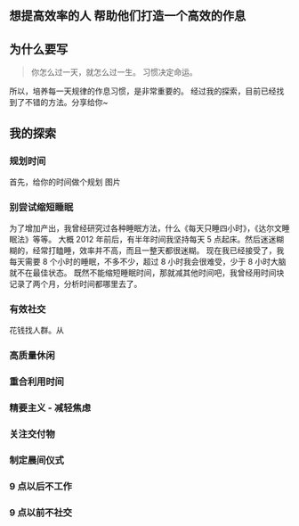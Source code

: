 想提高效率的人
帮助他们打造一个高效的作息
---
## 为什么要写
>你怎么过一天，就怎么过一生。
习惯决定命运。

所以，培养每一天规律的作息习惯，是非常重要的。
经过我的探索，目前已经找到了不错的方法。分享给你~

## 我的探索
### 规划时间
首先，给你的时间做个规划
图片

### 别尝试缩短睡眠
为了增加产出，我曾经研究过各种睡眠方法，什么《每天只睡四小时》，《达尔文睡眠法》等等。
大概 2012 年前后，有半年时间我坚持每天 5 点起床。然后迷迷糊糊的，经常打瞌睡，效率并不高，而且一整天都很迷糊。
现在我已经接受了，我每天需要 8 个小时的睡眠，不多不少，超过 8 小时我会很难受，少于 8 小时大脑就不在最佳状态。
既然不能缩短睡眠时间，那就减其他时间吧，我曾经用时间块记录了两个月，分析时间都哪里去了。

### 有效社交
花钱找人群。从

### 高质量休闲
### 重合利用时间
### 精要主义 - 减轻焦虑
### 关注交付物
### 制定晨间仪式
### 9 点以后不工作
### 9 点以前不社交

